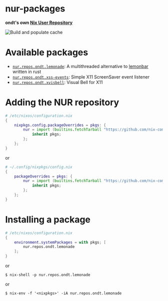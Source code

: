 # nur-packages

**ondt's own [Nix User Repository](https://github.com/nix-community/NUR)**

![Build and populate cache](https://github.com/ondt/nur-packages/workflows/Build%20and%20populate%20cache/badge.svg)

# Available packages
- [`nur.repos.ondt.lemonade`](https://github.com/Snowlabs/lemonade): A multithreaded alternative to [lemonbar](https://github.com/krypt-n/bar) written in rust
- [`nur.repos.ondt.xss-events`](https://github.com/ondt/xss-events): Simple X11 ScreenSaver event listener
- [`nur.repos.ondt.xvisbell`](https://github.com/ondt/xvisbell): Visual Bell for X11




# Adding the NUR repository
```nix
# /etc/nixos/configuration.nix
{
    nixpkgs.config.packageOverrides = pkgs: {
        nur = import (builtins.fetchTarball "https://github.com/nix-community/NUR/archive/master.tar.gz") {
            inherit pkgs;
        };
    };
}
```

or 

```nix
# ~/.config/nixpkgs/config.nix
{
    packageOverrides = pkgs: {
        nur = import (builtins.fetchTarball "https://github.com/nix-community/NUR/archive/master.tar.gz") {
            inherit pkgs;
        };
    };
}
```




# Installing a package
```nix
# /etc/nixos/configuration.nix
{
    environment.systemPackages = with pkgs; [
        nur.repos.ondt.lemonade
    ];
}
```

or

```console
$ nix-shell -p nur.repos.ondt.lemonade
```

or

```console
$ nix-env -f '<nixpkgs>' -iA nur.repos.ondt.lemonade
```
